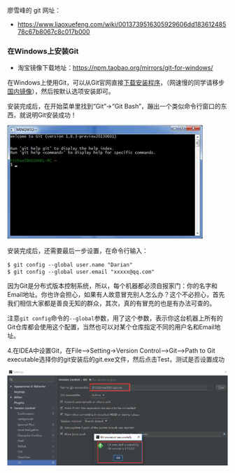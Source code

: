 廖雪峰的 git 网址：

- https://www.liaoxuefeng.com/wiki/0013739516305929606dd18361248578c67b8067c8c017b000





### 在Windows上安装Git

- 淘宝镜像下载地址：https://npm.taobao.org/mirrors/git-for-windows/

在Windows上使用Git，可以从Git官网直接[下载安装程序](https://git-scm.com/downloads)，（网速慢的同学请移步[国内镜像](https://pan.baidu.com/s/1kU5OCOB#list/path=%2Fpub%2Fgit)），然后按默认选项安装即可。

安装完成后，在开始菜单里找到“Git”->“Git Bash”，蹦出一个类似命令行窗口的东西，就说明Git安装成功！



![install-git-on-windows](assets/0-1555422064119.jpg)





安装完成后，还需要最后一步设置，在命令行输入：

```
$ git config --global user.name "Darian"
$ git config --global user.email "xxxxx@qq.com"
```

因为Git是分布式版本控制系统，所以，每个机器都必须自报家门：你的名字和Email地址。你也许会担心，如果有人故意冒充别人怎么办？这个不必担心，首先我们相信大家都是善良无知的群众，其次，真的有冒充的也是有办法可查的。

注意`git config`命令的`--global`参数，用了这个参数，表示你这台机器上所有的Git仓库都会使用这个配置，当然也可以对某个仓库指定不同的用户名和Email地址。





4.在IDEA中设置Git，在File-->Setting->Version Control-->Git-->Path to Git executable选择你的git安装后的git.exe文件，然后点击Test，测试是否设置成功



![img](assets/1140292-20170502155327617-454151389.png)